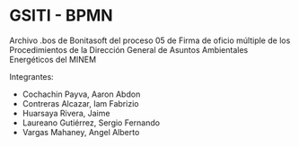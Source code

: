 # GSITI - BPMN

Archivo .bos de Bonitasoft del proceso 05 de Firma de oficio múltiple de los Procedimientos de la Dirección General de Asuntos Ambientales Energéticos del MINEM

Integrantes:
- Cochachin Payva, Aaron Abdon 
- Contreras Alcazar, Iam Fabrizio
- Huarsaya Rivera, Jaime
- Laureano Gutiérrez, Sergio Fernando
- Vargas Mahaney, Angel Alberto
